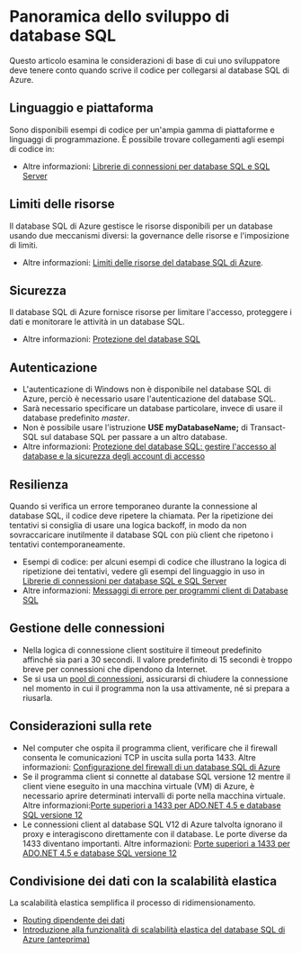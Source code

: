 <properties
	pageTitle="Panoramica dello sviluppo di database SQL | Microsoft Azure"
	description="Informazioni sulle librerie di connettività disponibili e procedure consigliate per applicazioni che si connettono al Database SQL."
	services="sql-database"
	documentationCenter=""
	authors="annemill"
	manager="jhubbard"
	editor="genemi"/>


<tags
	ms.service="sql-database"
	ms.workload="data-management"
	ms.tgt_pltfrm="na"
	ms.devlang="na"
	ms.topic="article"
	ms.date="05/02/2016"
	ms.author="annemill"/>

# Panoramica dello sviluppo di database SQL
Questo articolo esamina le considerazioni di base di cui uno sviluppatore deve tenere conto quando scrive il codice per collegarsi al database SQL di Azure.

## Linguaggio e piattaforma
Sono disponibili esempi di codice per un'ampia gamma di piattaforme e linguaggi di programmazione. È possibile trovare collegamenti agli esempi di codice in:

* Altre informazioni: [Librerie di connessioni per database SQL e SQL Server](sql-database-libraries.md)

## Limiti delle risorse
Il database SQL di Azure gestisce le risorse disponibili per un database usando due meccanismi diversi: la governance delle risorse e l'imposizione di limiti.

* Altre informazioni: [Limiti delle risorse del database SQL di Azure](sql-database-resource-limits.md).

## Sicurezza
Il database SQL di Azure fornisce risorse per limitare l'accesso, proteggere i dati e monitorare le attività in un database SQL.

* Altre informazioni: [Protezione del database SQL](sql-database-security.md)

## Autenticazione
* L'autenticazione di Windows non è disponibile nel database SQL di Azure, perciò è necessario usare l'autenticazione del database SQL.
* Sarà necessario specificare un database particolare, invece di usare il database predefinito *master*.
* Non è possibile usare l'istruzione **USE myDatabaseName;** di Transact-SQL sul database SQL per passare a un altro database.
* Altre informazioni: [Protezione del database SQL: gestire l'accesso al database e la sicurezza degli account di accesso](sql-database-manage-logins.md)

## Resilienza
Quando si verifica un errore temporaneo durante la connessione al database SQL, il codice deve ripetere la chiamata. Per la ripetizione dei tentativi si consiglia di usare una logica backoff, in modo da non sovraccaricare inutilmente il database SQL con più client che ripetono i tentativi contemporaneamente.

* Esempi di codice: per alcuni esempi di codice che illustrano la logica di ripetizione dei tentativi, vedere gli esempi del linguaggio in uso in [Librerie di connessioni per database SQL e SQL Server](sql-database-libraries.md)
* Altre informazioni: [Messaggi di errore per programmi client di Database SQL](sql-database-develop-error-messages.md)

## Gestione delle connessioni
* Nella logica di connessione client sostituire il timeout predefinito affinché sia pari a 30 secondi. Il valore predefinito di 15 secondi è troppo breve per connessioni che dipendono da Internet.
* Se si usa un [pool di connessioni](http://msdn.microsoft.com/library/8xx3tyca.aspx), assicurarsi di chiudere la connessione nel momento in cui il programma non la usa attivamente, né si prepara a riusarla.

## Considerazioni sulla rete
* Nel computer che ospita il programma client, verificare che il firewall consenta le comunicazioni TCP in uscita sulla porta 1433. Altre informazioni: [Configurazione del firewall di un database SQL di Azure](sql-database-configure-firewall-settings.md)
* Se il programma client si connette al database SQL versione 12 mentre il client viene eseguito in una macchina virtuale (VM) di Azure, è necessario aprire determinati intervalli di porte nella macchina virtuale. Altre informazioni:[Porte superiori a 1433 per ADO.NET 4.5 e database SQL versione 12](sql-database-develop-direct-route-ports-adonet-v12.md)
* Le connessioni client al database SQL V12 di Azure talvolta ignorano il proxy e interagiscono direttamente con il database. Le porte diverse da 1433 diventano importanti. Altre informazioni: [Porte superiori a 1433 per ADO.NET 4.5 e database SQL versione 12](sql-database-develop-direct-route-ports-adonet-v12.md)

## Condivisione dei dati con la scalabilità elastica
La scalabilità elastica semplifica il processo di ridimensionamento.

* [Routing dipendente dei dati](sql-database-elastic-scale-data-dependent-routing.md)
* [Introduzione alla funzionalità di scalabilità elastica del database SQL di Azure (anteprima)](sql-database-elastic-scale-get-started.md)

<!---HONumber=AcomDC_0525_2016-->